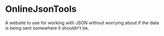 # OnlineJsonTools
A website to use for working with JSON without worrying about if the data is being sent somewhere it shouldn't be.
